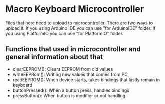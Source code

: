 # Macro Keyboard Microcontroller
Files that here need to upload to microcontroller. There are two ways to upload
it. If you using Arduino IDE you can use "for ArduinoIDE" folder. If you
using PlatformIO you can use "for PlatformIO" folder.

## Functions that used in microcontroller and general information about that

* clearEEPROM(): Clears EEPROM from old values
* writeEEPRom(): Writing new values that comes from PC
* readEEPROM(): When device starts, takes bindings that lastly remain in keyboard
* buttonPressed(): When a button press, handles bindings
* pressButton(): When button is modifier or not handling 
